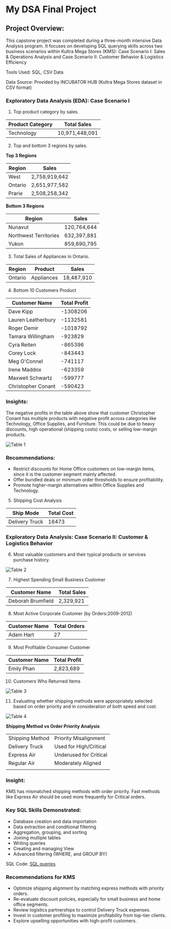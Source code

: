 # My DSA Final Project

## Project Overview:
This capstone project was completed during a three-month intensive Data Analysis program. It focuses on developing SQL querying skills across two business scenarios within Kultra Mega Stores (KMS):
Case Scenario I: Sales & Operations Analysis and
Case Scenario II: Customer Behavior & Logistics Efficiency

Tools Used: SQL, CSV Data

Data Source: Provided by INCUBATOR HUB (Kultra Mega Stores dataset in CSV format)


### Exploratory Data Analysis (EDA): Case Scenario I

1. Top product category by sales.

| Product Category|  Total Sales   |
|-----------------|----------------|
|    Technology   | 10,971,448,091 |
   
2. Top and bottom 3 regions by sales.

**Top 3 Regions**

|      Region     |  Sales        |
|-----------------|---------------|
|    West         | 2,758,919,642 |
|    Ontario      | 2,651,977,582 |
|    Prarie       | 2,508,258,342 |

**Bottom 3 Regions** 

|      Region         |     Sales       |
|---------------------|-----------------|
|    Nunavut          |   120,764,644   |
|Northwest Territories|   632,397,881   |
| Yukon               |   859,690,795   |

3.  Total Sales of Appliances in Ontario.

| Region  |   Product       | Sales      |
|-------- |-----------------|------------|
| Ontario | Appliances      | 18,487,910 | 

4. Bottom 10 Customers Product
    
|Customer Name     | Total Profit    | 
|---------------   |-----------------|
|Dave Kipp         |   -1308206      |
|Lauren Leatherbury|   -1132581      |
|Roger Demir       |   -1018792      |
|Tamara Willingham |    -923829      |
|Cyra Reiten       |    -865396      |
|Corey Lock        |    -843443      |
|Meg O'Connel      |    -741117      | 
|Irene Maddox      |    -623359      |
|Maxwell Schwartz  |    -599777      |
|Christopher Conant|    -590423      |


### Insights:
The negative profits in the table above show that customer Christopher Conant has multiple products with negative profit across categories like Technology, Office Supplies, and Furniture. This could be due to heavy discounts, high operational (shipping costs) costs, or selling low-margin products.

![Table 1](https://github.com/user-attachments/assets/a8f81801-958f-4710-8dbc-9d81f63c08f1)


### Recommendations:
- Restrict discounts for Home Office customers on low-margin items, since it is the customer segment mainly affected.
- Offer bundled deals or minimum order thresholds to ensure profitability.
- Promote higher-margin alternatives within Office Supplies and Technology.
 
5. Shipping Cost Analysis

|    Ship Mode     |  Total Cost     |
|------------------|-----------------|
|  Delivery Truck  |    16473        |


### Exploratory Data Analysis: Case Scenario II: Customer & Logistics Behavior
6. Most valuable customers and their typical products or services purchase history.
                 
![Table 2](https://github.com/user-attachments/assets/e52631b1-de32-42f0-859c-1f2ceb70a86b)

7. Highest Spending Small Business Customer
   
| Customer Name     |  Total Sales    |
|-------------------|-----------------|
| Deborah Brumfield |    2,329,921    |
   
8. Most Active Corporate Customer (by Orders:2009-2012) 
   
| Customer Name     |  Total Orders    |
|-------------------|------------------|
|     Adam Hart     |       27         |

9. Most Profitable Consumer Customer

| Customer Name     |  Total Profit     |
|-------------------|-------------------|
|     Emily Phan    |    2,823,689      |

10. Customers Who Returned Items

![Table 3](https://github.com/user-attachments/assets/872dcff1-b0d8-497b-8884-4a9c0000b4bd)

11. Evaluating whether shipping methods were appropriately selected based on order priority and in consideration of both speed and cost.

![Table 4](https://github.com/user-attachments/assets/0df65de2-b142-4eda-bf02-a6d566f188f4)


**Shipping Method vs Order Priority Analysis**

|                          |                           |
|--------------------------|---------------------------|
|  Shipping Method         |  Priority Misalignment    |
|   Delivery Truck         |   Used for High/Critical  |
|   Express Air            |   Underused for Critical  |
|   Regular Air            |    Moderately Aligned     |       
|                          |                           |


### Insight:
KMS has mismatched shipping methods with order priority. Fast methods like Express Air should be used more frequently for Critical orders.


###  Key SQL Skills Demonstrated:
- Database creation and data importation
- Data extraction and conditional filtering
- Aggregation, grouping, and sorting
- Joining multiple tables
- Writing queries 
- Creating and managing View
- Advanced filtering (WHERE, and GROUP BY)
  
SQL Code: [SQL queries](https://1drv.ms/u/c/bc44d4c60b54fc1d/EfN58PeAHKdCvQMXZ5Gof0QBtuA72aEFTJJn0OvKiVi_Hg?e=kmNgAP) 

### Recommendations for KMS
- Optimize shipping alignment by matching express methods with priority orders.
- Re-evaluate discount policies, especially for small business and home office segments.
- Review logistics partnerships to control Delivery Truck expenses.
- Invest in customer profiling to maximize profitability from top-tier clients.
- Explore upselling opportunities with high-profit customers.


